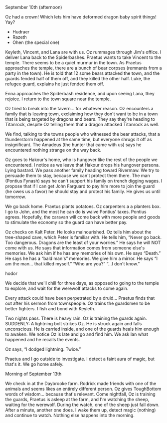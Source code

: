September 10th (afternoon)

Oz had a crown! Which lets him have deformed dragon baby spirit things! Yay?
* Hudraer
* Razeth
* Ohen (the special one)

Keyleth, Vincent, and Lana are with us. Oz rummages through Jim's office. I deliver Lana back to the Spiderbashes. Praetus wants to take Vincent to the temple. There seems to be a quiet murmur in the town. As Praetus approaches the temple, there are a bunch of bear corpses (remnants from a party in the town). He is told that 12 some bears attacked the town, and the guards fended half of them off, and they killed the other half. Luke, the refugee guard, explains he just fended them off. 

Enna approaches the Spiderbash residence, and upon seeing Lana, they rejoice. I return to the town square near the temple.

Oz tried to break into the tavern... for whatever reason. Oz encounters a family that is leaving town, exclaiming how they don't want to be in a town that is being targeted by dragons and bears. They say they're heading to Titanrock, despite Oz telling them that a dragon attacked Titanrock as well.

We find, talking to the towns people who witnessed the bear attacks, that a thunderstorm happened at the same time, but everyone shrugs it off as insignificant. The Amadeus (the hunter that came with us) says he encountered nothing strange on the way back.

Oz goes to Hakour's home, who is hungover like the rest of the people we encountered. I notice as we leave that Hakour drops his hungover persona. Lying bastard. We pass another family heading toward Rivermaw. We try to persuade them to stay, because we can't protect them there. The man (Pontius Fynash) says he can't support his family on trench digging wages. I propose that if I can get John Farguard to pay him more to join the guard (he owes us a favor) he should stay and protect his family. He gives us until tomorrow.

We go back home. Praetus plants potatoes. Oz carpenters a a planters box. I go to John, and the most he can do is waive Pontius' taxes. Pontius agrees. Hopefully, the caravan will come back with more people and goods to stimulate the economy so the guard can have better pay.

Oz checks on Kalt Peter. He looks malnourished. Oz tells him about the tree-shaped cave, which Peter is familiar with. He tells him, “Never go back. Too dangerous. Dragons are the least of your worries.” He says he will NOT come with us. He says that information comes from someone else's memories.
We ask him if he has any memories of his own. He says “Death.”
He says he has a “bald man's” memories. We give him a mirror. He says “I am the man... that killed myself.”
“Who are you?”
“...I don't know.”

hodor

We decide that we'll chill for three days, as opposed to going to the temple to explore, and wait for the werewolf attacks to come again.

Every attack could have been perpetrated by a druid... Praetus finds that out after his sermon from townspeople. Oz trains the guardsmen to be better fighters. I fish and bond with Keyleth.

Two nights pass. There is heavy rain. Oz is training the guards again. SUDDENLY: A lightning bolt strikes Oz. He is struck again and falls unconscious. He is carried inside, and one of the guards heals him enough to awaken. We notice Oz is late and go and find him. We ask Ian what happened and he recalls the events. 

Oz says, “I dodged lightning. Twice.”

Praetus and I go outside to investigate. I detect a faint aura of magic, but that's it. We go home safely.

Morning of September 13th 

We check in at the Daybrooke farm. Rodrick made friends with one of the animals and seems likes an entirely different person. Oz gives ToughBottom words of wisdom... because that's relevant. Come nightfall, Oz is training the guards, Praetus is asleep at the farm, and I'm watching the sheep, waiting for the werewolf. During the watch, one of the sheep just fall down. After a minute, another one does. I wake them up, detect magic (nothing) and continue to watch. Nothing else happens into the morning.